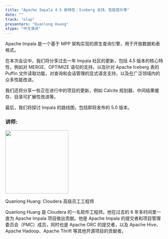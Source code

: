 ```yaml
---
title: "Apache Impala 4.5 新特性：Iceberg 支持、性能提升等"
date: ""
track: "olap"
presenters: "Quanlong Huang"
stype: "中文演讲"
---
```


Apache Impala 是一个基于 MPP 架构实现的原生查询引擎，用于开放数据和表格式。

在本次会议中，我们将分享过去一年 Impala 社区的更新，包括 4.5 版本的核心特性，例如对 MERGE、OPTIMIZE 语句的支持，以及针对 Apache Iceberg 表的 Puffin 文件读取功能，对查询和会话管理的显式语言支持，以及在广泛领域内的众多性能改进。

我们还将分享一些正在进行中的项目的更新，例如 Calcite 规划器、中间结果缓存、目录可扩展性改进等。

最后，我们将探讨 Impala 的路线图，包括即将发布的 5.0 版本。

### 讲师:

<img src="https://sessionize.com/image/398d-400o400o1-S5epraDQAwGwUV91W9Pq4n.jpg" width="200" /><br/>

Quanlong Huang: Cloudera 高级员工工程师

Quanlong Huang 是 Cloudera 的一名软件工程师。他在过去的 6 年多时间里一直为 Apache Impala 项目做出贡献。他是 Apache Impala 的提交者和项目管理委员会（PMC）成员，同时也是 Apache ORC 的提交者，以及 Apache Hive、Apache Hadoop、Apache Thrift 等其他开源项目的贡献者。